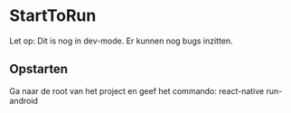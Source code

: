 # StartToRun

Let op: Dit is nog in dev-mode. Er kunnen nog bugs inzitten.

## Opstarten
Ga naar de root van het project en geef het commando: react-native run-android
